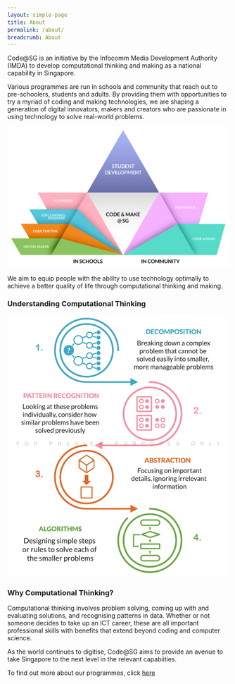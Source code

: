```yaml
---
layout: simple-page
title: About
permalink: /about/
breadcrumb: About
---
```

Code@SG is an initiative by the Infocomm Media Development Authority (IMDA) to develop computational thinking and making as a national capability in Singapore. 

Various programmes are run in schools and community that reach out to pre-schoolers, students and adults. By providing them with opportunities to try a myriad of coding and making technologies, we are shaping a generation of digital innovators, makers and creators who are passionate in using technology to solve real-world problems.

![About infographic](/images/about/about-infographic.png)

We aim to equip people with the ability to use technology optimally to achieve a better quality of life through computational thinking and making. 

### Understanding Computational Thinking

![Computational Thinking infographic](/images/about/computational-thinking-infographic.jpg)

### Why Computational Thinking?

Computational thinking involves problem solving, coming up with and evaluating solutions, and recognising patterns in data. Whether or not someone decides to take up an ICT career, these are all important professional skills with benefits that extend beyond coding and computer science.

As the world continues to digitise, Code@SG aims to provide an avenue to take Singapore to the next level in the relevant capabiities.

To find out more about our programmes, click [here](https://isomer-dlp-staging.netlify.com/in-schools/overview/)
